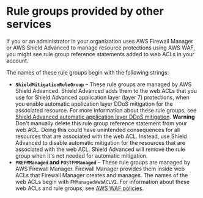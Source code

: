 # Rule groups provided by other services<a name="waf-service-owned-rule-groups"></a>

If you or an administrator in your organization uses AWS Firewall Manager or AWS Shield Advanced to manage resource protections using AWS WAF, you might see rule group reference statements added to web ACLs in your account\. 

The names of these rule groups begin with the following strings: 
+ **`ShieldMitigationRuleGroup`** – These rule groups are managed by AWS Shield Advanced\. Shield Advanced adds them to the web ACLs that you use for Shield Advanced application layer \(layer 7\) protections, when you enable automatic application layer DDoS mitigation for the associated resource\. For more information about these rule groups, see [Shield Advanced automatic application layer DDoS mitigation](ddos-advanced-automatic-app-layer-response.md)\.
**Warning**  
Don't manually delete this rule group reference statement from your web ACL\. Doing this could have unintended consequences for all resources that are associated with the web ACL\. Instead, use Shield Advanced to disable automatic mitigation for the resources that are associated with the web ACL\. Shield Advanced will remove the rule group when it's not needed for automatic mitigation\.
+ **`PREFMManaged` and `POSTFMManaged`** – These rule groups are managed by AWS Firewall Manager\. Firewall Manager provides them inside web ACLs that Firewall Manager creates and manages\. The names of the web ACLs begin with `FMManagedWebACLV2`\. For information about these web ACLs and rule groups, see [AWS WAF policies](waf-policies.md)\.